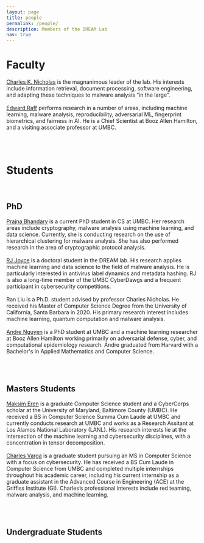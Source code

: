 ```yaml
---
layout: page
title: people
permalink: /people/
description: Members of the DREAM Lab
nav: true
---
```


# Faculty

<div class="row justify-content-sm-center">
    <div class="col-sm-4 mt-3 mt-md-0">
        <img class="img-fluid rounded z-depth-1" src="{{ '/assets/img/headshots/charles_nicholas.jpg' | relative_url }}" alt="" title="Charles K. Nicholas"/>
    </div>
    <div class="col-sm-8 mt-3 mt-md-0">
        <a href="https://www.csee.umbc.edu/~nicholas/charles_nicholas.html">Charles K. Nicholas</a> is the magnanimous leader of the lab. His interests include information retrieval, document processing, software engineering, and adapting these techniques to malware analysis “in the large”. 
    </div>
</div>

<br>

<div class="row justify-content-sm-center">
    <div class="col-sm-4 mt-3 mt-md-0">
        <img class="img-fluid rounded z-depth-1" src="{{ '/assets/img/headshots/edward_raff.jpg' | relative_url }}" alt="" title="Edward Raff"/>
    </div>
    <div class="col-sm-8 mt-3 mt-md-0">
        <a href="https://www.edwardraff.com">Edward Raff</a> performs research in a number of areas, including machine learning, malware analysis, reproducibility, adversarial ML, fingerprint biometrics, and fairness in AI. He is a Chief Scientist at Booz Allen Hamilton, and a visiting associate professor at UMBC. 
    </div>
</div>


<br><br>

# Students

<br>

## PhD
<div class="row justify-content-sm-center">
    <div class="col-sm-4 mt-3 mt-md-0">
        <img class="img-fluid rounded z-depth-1" src="{{ '/assets/img/headshots/prajna_bhandary.jpg' | relative_url }}" alt="" title="Prajna Bhandary"/>
    </div>
    <div class="col-sm-8 mt-3 mt-md-0">
       <a href="https://www.linkedin.com/in/pjbhandary/">Prajna Bhandary</a> is a current PhD student in CS at UMBC. Her research areas include cryptography, malware analysis using machine learning, and data science. Currently, she is conducting research on the use of hierarchical clustering for malware analysis. She has also performed research in the area of cryptographic protocol analysis.
    </div>
</div>

<br>

<div class="row justify-content-sm-center">
    <div class="col-sm-4 mt-3 mt-md-0">
        <img class="img-fluid rounded z-depth-1" src="{{ '/assets/img/headshots/rj.jpg' | relative_url }}" alt="" title="RJ Joyce"/>
    </div>
    <div class="col-sm-8 mt-3 mt-md-0">
       <a href="https://www.linkedin.com/in/rj-joyce/">RJ Joyce</a> is a doctoral student in the DREAM lab. His research applies machine learning and data science to the field of malware analysis. He is particularly interested in antivirus label dynamics and metadata hashing. RJ is also a long-time member of the UMBC CyberDawgs and a frequent participant in cybersecurity competitions.
    </div>
</div>

<br>

<div class="row justify-content-sm-center">
    <div class="col-sm-4 mt-3 mt-md-0">
        <img class="img-fluid rounded z-depth-1" src="{{ '/assets/img/headshots/ran_liu.jpg' | relative_url }}" alt="" title="Ran Liu"/>
    </div>
    <div class="col-sm-8 mt-3 mt-md-0">
       Ran Liu is a Ph.D. student advised by professor Charles Nicholas. He received his Master of Computer Science Degree from the University of California, Santa Barbara in 2020. His primary research interest includes machine learning, quantum computation and malware analysis.
    </div>
</div>

<br>

<div class="row justify-content-sm-center">
    <div class="col-sm-4 mt-3 mt-md-0">
        <img class="img-fluid rounded z-depth-1" src="{{ '/assets/img/headshots/andre_nguyen.jpg' | relative_url }}" alt="" title="Andre Nguyen"/>
    </div>
    <div class="col-sm-8 mt-3 mt-md-0">
       <a href="https://scholar.google.com/citations?user=gVzxOBAAAAAJ&hl=en">Andre Nguyen</a> is a PhD student at UMBC and a machine learning researcher at Booz Allen Hamilton working primarily on adversarial defense, cyber, and computational epidemiology research. Andre graduated from Harvard with a Bachelor's in Applied Mathematics and Computer Science. 
    </div>
</div>


<br><br>

## Masters Students
<div class="row justify-content-sm-center">
    <div class="col-sm-4 mt-3 mt-md-0">
        <img class="img-fluid rounded z-depth-1" src="{{ '/assets/img/headshots/maksim_eren.jpg' | relative_url }}" alt="" title="Maksim E. Eren"/>
    </div>
    <div class="col-sm-8 mt-3 mt-md-0">
       <a href="https://www.maksimeren.com">Maksim Eren</a> is a graduate Computer Science student and a CyberCorps scholar at the University of Maryland, Baltimore County (UMBC). He received a BS in Computer Science Summa Cum Laude at UMBC and currently conducts research at UMBC and works as a Research Assitant at Los Alamos National Laboratory (LANL). His research interests lie at the intersection of the machine learning and cybersecurity disciplines, with a concentration in tensor decomposition.
    </div>
</div>

<br>

<div class="row justify-content-sm-center">
    <div class="col-sm-4 mt-3 mt-md-0">
        <img class="img-fluid rounded z-depth-1" src="{{ '/assets/img/headshots/charles_varga.jpg' | relative_url }}" alt="" title="Charles Varga"/>
    </div>
    <div class="col-sm-8 mt-3 mt-md-0">
       <a href="https://www.linkedin.com/in/cvar-ga/">Charles Varga</a> is a graduate student pursuing an MS in Computer Science with a focus on cybersecurity. He has received a BS Cum Laude in Computer Science from UMBC and completed multiple internships throughout his academic career, including his current internship as a graduate assistant in the Advanced Course in Engineering (ACE) at the Griffiss Institute (GI). Charles’s professional interests include red teaming, malware analysis, and machine learning.
    </div>
</div>

<br><br>

## Undergraduate Students

